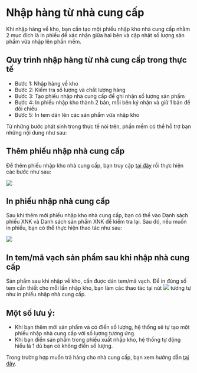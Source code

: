 # Nhập hàng từ nhà cung cấp
Khi nhập hàng về kho, bạn cần tạo một phiếu nhập kho nhà cung cấp nhằm 2 mục đích là in phiếu để xác nhận giữa hai bên và cập nhật số lượng sản phẩm vừa nhập lên phần mềm.

## Quy trình nhập hàng từ nhà cung cấp trong thực tế
- Bước 1: Nhập hàng về kho
- Bước 2: Kiểm tra số lượng và chất lượng hàng 
- Bước 3: Tạo phiếu nhập nhà cung cấp để ghi nhận số lượng sản phẩm
- Bước 4: In phiếu nhập kho thành 2 bản, mỗi bên ký nhận và giữ 1 bản để đối chiếu
- Bước 5: In tem dán lên các sản phẩm vừa nhập kho

Từ những bước phát sinh trong thực tế nói trên, phần mềm có thể hỗ trợ bạn những nội dung như sau:

## Thêm phiếu nhập nhà cung cấp
Để thêm phiếu nhập kho nhà cung cấp, bạn truy cập [tại đây](https://nhanh.vn/inventory/bill/index) rồi thực hiện các bước như sau:


![](https://raw.githubusercontent.com/nhanhapi/manual/master/docs/kho-hang/img/ezgif.com-gif-maker%20(3).gif)


## In phiếu nhập nhà cung cấp
Sau khi thêm mới phiếu nhập kho nhà cung cấp, bạn có thể vào Danh sách phiếu XNK và Danh sách sản phẩm XNK để kiểm tra lại. Sau đó, nếu muốn in phiếu, bạn có thể thực hiện thao tác như sau:


![](https://raw.githubusercontent.com/nhanhapi/manual/master/docs/kho-hang/img/ezgif.com-gif-maker%20(5).gif)



## In tem/mã vạch sản phẩm sau khi nhập nhà cung cấp
Sản phẩm sau khi nhập về kho, cần được dán tem/mã vạch. Để in đúng số tem cần thiết cho mỗi lần nhập kho, bạn làm các thao tác tại nút ![](https://raw.githubusercontent.com/nhanhapi/manual/master/docs/kho-hang/img/nut.png) tương tự như in phiếu nhập nhà cung cấp.

## Một số lưu ý:
- Khi bạn thêm mới sản phẩm và có điền số lượng, hệ thống sẽ tự tạo một phiếu nhập nhà cung cấp với số lượng tương ứng.
- Khi bạn điển sản phẩm trong phiếu xuất nhập kho, hệ thống tự động hiểu là 1 dù bạn có không điền số lượng.

Trong trường hợp  muốn trả hàng cho nhà cung cấp, bạn xem hướng dẫn [tại đây](https://github.com/nhanhapi/manual/blob/master/docs/kho-hang/tra-hang-cho-nha-cung-cap.md). 
